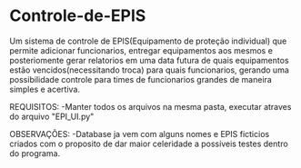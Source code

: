 # Controle-de-EPIS
Um sistema de controle de EPIS(Equipamento de proteção individual) que permite adicionar funcionarios, entregar equipamentos aos mesmos e posteriomente gerar relatorios em uma data futura de quais equipamentos estão vencidos(necessitando troca) para quais funcionarios, gerando uma possibilidade controle para times de funcionarios grandes de maneira simples e acertiva.

REQUISITOS:
-Manter todos os arquivos na mesma pasta, executar atraves do arquivo "EPI_UI.py"

OBSERVAÇÕES:
-Database ja vem com alguns nomes e EPIS ficticios criados com o proposito de dar maior celeridade a possíveis testes dentro do programa.
